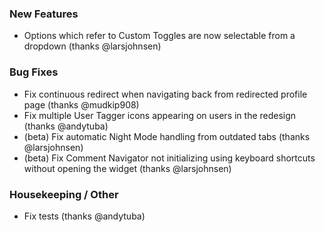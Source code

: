 ### New Features

- Options which refer to Custom Toggles are now selectable from a dropdown (thanks @larsjohnsen)

### Bug Fixes

- Fix continuous redirect when navigating back from redirected profile page (thanks @mudkip908)
- Fix multiple User Tagger icons appearing on users in the redesign (thanks @andytuba)
- (beta) Fix automatic Night Mode handling from outdated tabs (thanks @larsjohnsen)
- (beta) Fix Comment Navigator not initializing using keyboard shortcuts without opening the widget (thanks @larsjohnsen)

### Housekeeping / Other

- Fix tests (thanks @andytuba)
